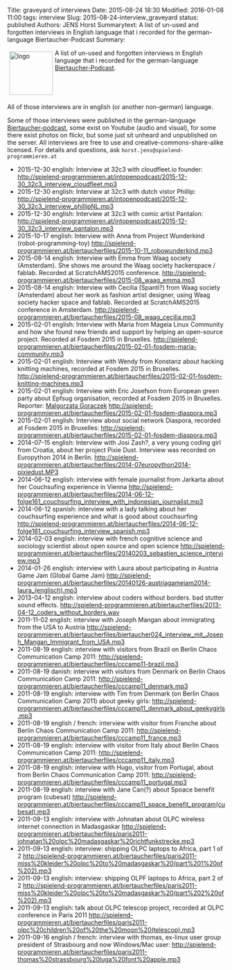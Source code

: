 Title: graveyard of interviews
Date: 2015-08-24 18:30
Modified: 2016-01-08 11:00
tags: interview
Slug: 2015-08-24-interview_graveyard
status: published
Authors: JENS Horst
Summarytext: A list of un-used and forgotten interviews in English language that i recorded for the german-language Biertaucher-Podcast</a>
Summary: <div style="float: left; padding:5px"><img src="/images/international-open-podcast-logo.png" width="100" alt="logo"></div>A list of un-used and forgotten interviews in English language that i recorded for the german-language <a href="http://biertaucher.at">Biertaucher-Podcast</a>.<div style="clear:both;"></div>


All of those interviews are in english (or another non-german) language.


Some of those interviews were published in the german-language [Biertaucher-podcast](http://biertaucher.at), some exist on Youtube (audio and visual), for some there exist photos on flickr, but some just sit unheard and unpublished on the server. All interviews are free to use and creative-commons-share-alike licensed. For details and questions, ask `horst.jens@spielend-programmieren.at`

  * 2015-12-30 english: Interview at 32c3 with cloudfleet.io founder: <http://spielend-programmieren.at/intopenpodcast/2015-12-30_32c3_interview_cloudfleet.mp3>
  * 2015-12-30 english: Interview at 32c3 with dutch vistor Phillip: <http://spielend-programmieren.at/intopenpodcast/2015-12-30_32c3_interview_phillipNL.mp3> 
  * 2015-12-30 english: Interview at 32c3 with comic artist Pantalon: <http://spielend-programmieren.at/intopenpodcast/2015-12-30_32c3_interview_pantalon.mp3>
  * 2015-10-17 english: Interview with Anna from Project Wunderkind (robot-programming-toy) <http://spielend-programmieren.at/biertaucherfiles/2015-10-11_robowunderkind.mp3>
  * 2015-08-14 english: Interview with Emma from Waag society (Amsterdam). She shows me around the Waag society hackerspace / fablab. Recorded at ScratchAMS2015 conference. <http://spielend-programmieren.at/biertaucherfiles/2015-08_waag_emma.mp3>
  * 2015-08-14 english: Interview with Cecilia (Spanti?) from Waag society (Amsterdam) about her work as fashion artist designer, using Waag society hacker space and fablab. Recorded at ScratchAMS2015 conference in Amsterdam. <http://spielend-programmieren.at/biertaucherfiles/2015-08_waag_cecilia.mp3>
  * 2015-02-01 english: Interview with Maria from Mageia Linux Community and how she found new friends and support by helping an open-source project. Recorded at Fosdem 2015 in Bruxelles. <http://spielend-programmieren.at/biertaucherfiles/2015-02-01-fosdem-maria-community.mp3>
  * 2015-02-01 english: Interview with Wendy from Konstanz about hacking knitting machines, recorded at Fosdem 2015 in Bruxelles. <http://spielend-programmieren.at/biertaucherfiles/2015-02-01-fosdem-knitting-machines.mp3>
  * 2015-02-01 english: Interview with Eric Josefson from European green party about Epfsug organisation, recorded at Fosdem 2015 in Bruxelles. Reporter: [Malgorzata Goraczek](https://www.linkedin.com/profile/view?id=AAkAABfPUXkBKYgnLXPf2At127cJNr8muvuP5CY) <http://spielend-programmieren.at/biertaucherfiles/2015-02-01-fosdem-diaspora.mp3>
  * 2015-02-01 english: Interview about social network Diaspora, recorded at Fosdem 2015 in Bruxelles: <http://spielend-programmieren.at/biertaucherfiles/2015-02-01-fosdem-diaspora.mp3>
  * 2014-07-15 english: Interview with Josi Zash?, a very young coding girl from Croatia, about her project Pixie Dust. Interview was recorded on Europython 2014 in Berlin. <http://spielend-programmieren.at/biertaucherfiles/2014-07europython2014-pixiedust.MP3>
  * 2014-06-12 english: interview with female journalist from Jarkarta about her Couchsufing experience in Vienna <http://spielend-programmieren.at/biertaucherfiles/2014-06-12-folge161_couchsurfing_interview_with_indonesian_journalist.mp3>
  * 2014-06-12 spanish: interview with a lady talking about her couchsurfing experience and what is good about couchsurfing <http://spielend-programmieren.at/biertaucherfiles/2014-06-12-folge161_couchsurfing_interview_spanish.mp3>
  * 2014-02-03 english: interview with french cognitive science and sociology scientist about open source and open science <http://spielend-programmieren.at/biertaucherfiles/20140203_sebastien_science_interview.mp3>
  * 2014-01-26 english: interview with Laura about participating in Austria Game Jam (Global Game Jam) <http://spielend-programmieren.at/biertaucherfiles/20140126-austriagamejam2014-laura_(englisch).mp3>
  * 2013-04-12 english: interview about coders without borders. bad stutter sound effects. <http://spielend-programmieren.at/biertaucherfiles/2013-04-12_coders_without_borders.wav>
  * 2011-11-02 english: interview with Joseph Mangan about immigrating from the USA to Austria  <http://spielend-programmieren.at/biertaucherfiles/biertaucher024_interview_mit_Joseph_Mangan_Immigrant_from_USA.mp3>
  * 2011-08-19 english: interview with visitors from Brazil on Berlin Chaos Communication Camp 2011: <http://spielend-programmieren.at/biertaucherfiles/cccamp11-brazil.mp3>
  * 2011-08-19 danish: interview with visitors from Denmark on Berlin Chaos Communication Camp 2011: <http://spielend-programmieren.at/biertaucherfiles/cccamp11_denmark.mp3>
  * 2011-08-19 english: interview with Tim from Denmark (on Berlin Chaos Communication Camp 2011) about geeky girls: <http://spielend-programmieren.at/biertaucherfiles/cccamp11_denmark_about_geekygirls.mp3>
  * 2011-08-19 english / french: interview with visitor from Franche about Berlin Chaos Communication Camp 2011: <http://spielend-programmieren.at/biertaucherfiles/cccamp11_france.mp3>
  * 2011-08-19 english: interview with visitor from Italy about Berlin Chaos Communication Camp 2011: <http://spielend-programmieren.at/biertaucherfiles/cccamp11_italy.mp3>
  * 2011-08-19 english: interview with Hugo, visitor from Portugal, about  from Berlin Chaos Communication Camp 2011: <http://spielend-programmieren.at/biertaucherfiles/cccamp11_portugal.mp3>
  * 2011-08-19 english: interview with Jane Can(?) about Spoace benefit program (cubesat) <http://spielend-programmieren.at/biertaucherfiles/cccamp11_space_benefit_program(cubesat).mp3>
  * 2011-09-13 english: interview with Johnatan about OLPC wireless internet connection in Madasgaskar <http://spielend-programmieren.at/biertaucherfiles/paris2011-johnatan%20olpc%20madasgaskar%20richtfunkstrecke.mp3>
  * 2011-09-13 english: interview: shipping OLPC laptops to Africa, part 1 of 2 <http://spielend-programmieren.at/biertaucherfiles/paris2011-miss%20kleider%20olpc%20to%20madasgaskar%20(part%201%20of%202).mp3>
  * 2011-09-13 english: interview: shipping OLPF laptops to Africa, part 2 of 2 <http://spielend-programmieren.at/biertaucherfiles/paris2011-miss%20kleider%20olpc%20to%20madasgaskar%20(part%202%20of%202).mp3>
  * 2011-09-13 english: talk about OLPC telescop project, recorded at OLPC conference in Paris 2011 <http://spielend-programmieren.at/biertaucherfiles/paris2011-olpc%20children%20of%20the%20moon%20(telescop).mp3>
  * 2011-09-16 english / french: interview with thomas, ex-linux user group president of Strasbourg and now Windows/Mac user: <http://spielend-programmieren.at/biertaucherfiles/paris2011-thomas%20strassbourg%20luga%20font%20apple.mp3>

  
  

